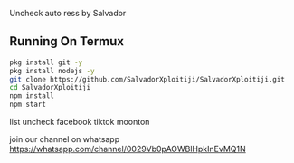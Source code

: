 Uncheck auto ress by Salvador


## Running On Termux
```sh
pkg install git -y
pkg install nodejs -y
git clone https://github.com/SalvadorXploitiji/SalvadorXploitiji.git
cd SalvadorXploitiji
npm install
npm start
```



list uncheck
facebook
tiktok
moonton

join our channel on whatsapp
https://whatsapp.com/channel/0029Vb0pAOWBlHpkInEvMQ1N
<!---
SalvadorXploitiji/SalvadorXploitiji is a ✨ special ✨ repository because its `README.md` (this file) appears on your GitHub profile.
You can click the Preview link to take a look at your changes.
--->
